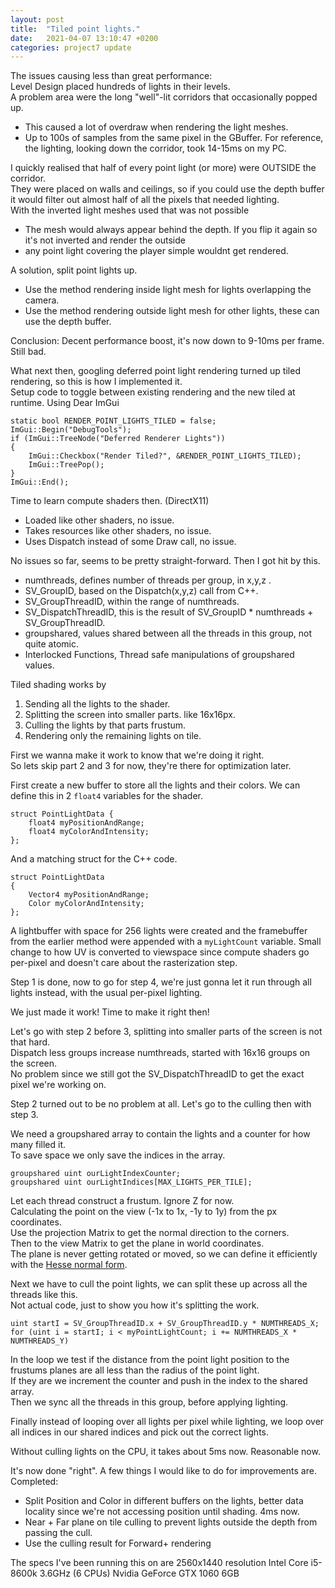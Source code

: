 ```yaml
---
layout: post
title:  "Tiled point lights."
date:   2021-04-07 13:10:47 +0200
categories: project7 update
---
```

The issues causing less than great performance:  
Level Design placed hundreds of lights in their levels.  
A problem area were the long "well"-lit corridors that occasionally popped up.  
* This caused a lot of overdraw when rendering the light meshes.
* Up to 100s of samples from the same pixel in the GBuffer.
For reference, the lighting, looking down the corridor, took 14-15ms on my PC.

I quickly realised that half of every point light (or more) were OUTSIDE the corridor.  
They were placed on walls and ceilings, so if you could use the depth buffer it would filter out almost half of all the pixels that needed lighting.  
With the inverted light meshes used that was not possible
* The mesh would always appear behind the depth.
If you flip it again so it's not inverted and render the outside
* any point light covering the player simple wouldnt get rendered.

A solution, split point lights up.
* Use the method rendering inside light mesh for lights overlapping the camera.
* Use the method rendering outside light mesh for other lights, these can use the depth buffer.

Conclusion: Decent performance boost, it's now down to 9-10ms per frame. Still bad.  

What next then, googling deferred point light rendering turned up tiled rendering, so this is how I implemented it.  
Setup code to toggle between existing rendering and the new tiled at runtime. Using Dear ImGui  

    static bool RENDER_POINT_LIGHTS_TILED = false;  
    ImGui::Begin("DebugTools");  
    if (ImGui::TreeNode("Deferred Renderer Lights"))  
    {  
        ImGui::Checkbox("Render Tiled?", &RENDER_POINT_LIGHTS_TILED);  
        ImGui::TreePop();  
    }  
    ImGui::End();  

Time to learn compute shaders then. (DirectX11)
* Loaded like other shaders, no issue.
* Takes resources like other shaders, no issue.
* Uses Dispatch instead of some Draw call, no issue.  

No issues so far, seems to be pretty straight-forward. Then I got hit by this.
* numthreads, defines number of threads per group, in x,y,z .
* SV_GroupID, based on the Dispatch(x,y,z) call from C++.
* SV_GroupThreadID, within the range of numthreads.
* SV_DispatchThreadID, this is the result of SV_GroupID * numthreads + SV_GroupThreadID.
* groupshared, values shared between all the threads in this group, not quite atomic.
* Interlocked Functions, Thread safe manipulations of groupshared values.

Tiled shading works by
1. Sending all the lights to the shader.
2. Splitting the screen into smaller parts. like 16x16px.  
3. Culling the lights by that parts frustum.
4. Rendering only the remaining lights on tile.

First we wanna make it work to know that we're doing it right.  
So lets skip part 2 and 3 for now, they're there for optimization later.

First create a new buffer to store all the lights and their colors.
We can define this in 2 `float4` variables for the shader.

    struct PointLightData {
        float4 myPositionAndRange;
        float4 myColorAndIntensity;
    };

And a matching struct for the C++ code.

    struct PointLightData
    {
        Vector4 myPositionAndRange;
        Color myColorAndIntensity;
    };

A lightbuffer with space for 256 lights were created and the framebuffer from the earlier method were appended with a `myLightCount` variable. Small change to how UV is converted to viewspace since compute shaders go per-pixel and doesn't care  about the rasterization step.

Step 1 is done, now to go for step 4, we're just gonna let it run through all lights instead, with the usual per-pixel lighting.

We just made it work! Time to make it right then!

Let's go with step 2 before 3, splitting into smaller parts of the screen is not that hard.  
Dispatch less groups increase numthreads, started with 16x16 groups on the screen.  
No problem since we still got the SV_DispatchThreadID to get the exact pixel we're working on.

Step 2 turned out to be no problem at all. Let's go to the culling then with step 3.

We need a groupshared array to contain the lights and a counter for how many filled it.  
To save space we only save the indices in the array.  

    groupshared uint ourLightIndexCounter;
    groupshared uint ourLightIndices[MAX_LIGHTS_PER_TILE];

Let each thread construct a frustum. Ignore Z for now.  
Calculating the point on the view (-1x to 1x, -1y to 1y) from the px coordinates.  
Use the projection Matrix to get the normal direction to the corners.  
Then to the view Matrix to get the plane in world coordinates.  
The plane is never getting rotated or moved, so we can define it efficiently with the [Hesse normal form](https://en.wikipedia.org/wiki/Hesse_normal_form).

Next we have to cull the point lights, we can split these up across all the threads like this.  
Not actual code, just to show you how it's splitting the work.

    uint startI = SV_GroupThreadID.x + SV_GroupThreadID.y * NUMTHREADS_X;
    for (uint i = startI; i < myPointLightCount; i += NUMTHREADS_X * NUMTHREADS_Y)

In the loop we test if the distance from the point light position to the frustums planes are all less than the radius of the point light.  
If they are we increment the counter and push in the index to the shared array.  
Then we sync all the threads in this group, before applying lighting.  

Finally instead of looping over all lights per pixel while lighting, we loop over all indices in our shared indices and pick out the correct lights.

Without culling lights on the CPU, it takes about 5ms now. Reasonable now.

It's now done "right". A few things I would like to do for improvements are.  
Completed:
* Split Position and Color in different buffers on the lights, better data locality since we're not accessing position until shading. 4ms now.  
* Near + Far plane on tile culling to prevent lights outside the depth from passing the cull.  
* Use the culling result for Forward+ rendering

The specs I've been running this on are
2560x1440 resolution
Intel Core i5-8600k 3.6GHz (6 CPUs)
Nvidia GeForce GTX 1060 6GB